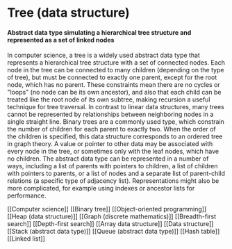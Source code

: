 # Tree (data structure)
#### Abstract data type simulating a hierarchical tree structure and represented as a set of linked nodes

In computer science, a tree is a widely used abstract data type that represents a hierarchical tree structure with a set of connected nodes. Each node in the tree can be connected to many children (depending on the type of tree), but must be connected to exactly one parent, except for the root node, which has no parent. These constraints mean there are no cycles or "loops" (no node can be its own ancestor), and also that each child can be treated like the root node of its own subtree, making recursion a useful technique for tree traversal. In contrast to linear data structures, many trees cannot be represented by relationships between neighboring nodes in a single straight line.
Binary trees are a commonly used type, which constrain the number of children for each parent to exactly two. When the order of the children is specified, this data structure corresponds to an  ordered tree in graph theory. A value or pointer to other data may be associated with every node in the tree, or sometimes only with the leaf nodes, which have no children.
The abstract data type can be represented in a number of ways, including a list of parents with pointers to children, a list of children with pointers to parents, or a list of nodes and a separate list of parent-child relations (a specific type of adjacency list). Representations might also be more complicated, for example using indexes or ancestor lists for performance.

[[Computer science]]
[[Binary tree]]
[[Object-oriented programming]]
[[Heap (data structure)]]
[[Graph (discrete mathematics)]]
[[Breadth-first search]]
[[Depth-first search]]
[[Array data structure]]
[[Data structure]]
[[Stack (abstract data type)]]
[[Queue (abstract data type)]]
[[Hash table]]
[[Linked list]]